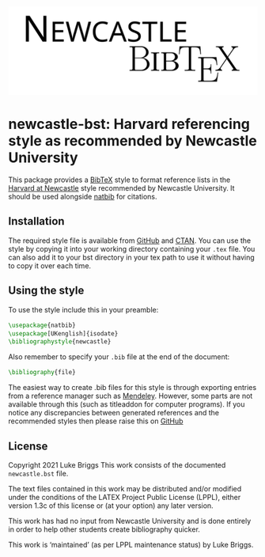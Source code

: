 ![logo](logo.svg)
# newcastle-bst: Harvard referencing style as recommended by Newcastle University

This package provides a [BibTeX](https://ctan.org/pkg/BibTeX) style to format reference lists in the [Harvard at Newcastle](https://libguides.ncl.ac.uk/managing/harvard) style recommended by Newcastle University. It should be used alongside [natbib](https://ctan.org/pkg/natbib) for citations.

## Installation
The required style file is available from [GitHub](https://github.com/LukeBriggsDev/Newcastle-BibTeX) and [CTAN](https://ctan.org/pkg/newcastle-bst). You can use the style by copying it into your working directory containing your `.tex` file. You can also add it to your bst directory in your tex path to use it without having to copy it over each time.

## Using the style
To use the style include this in your preamble:
```tex
\usepackage{natbib}
\usepackage[UKenglish]{isodate}
\bibliographystyle{newcastle}
```

Also remember to specify your `.bib` file at the end of the document:
```tex
\bibliography{file}
```

The easiest way to create .bib files for this style is through exporting entries from a reference manager such as [Mendeley](https://www.mendeley.com/).
However, some parts are not available through this (such as titleaddon for computer programs).
If you notice any discrepancies between generated references and the recommended styles then please raise this on [GitHub](https://github.com/LukeBriggsDev/Newcastle-BibTeX/issues)

## License
Copyright 2021 Luke Briggs
This work consists of the documented `newcastle.bst` file.

The text files contained in this work may be distributed and/or modified under the conditions of the LATEX Project Public License (LPPL), either version 1.3c of this license or (at your option) any later version.

This work has had no input from Newcastle University and is done entirely in order to help other students create bibliography quicker.

This work is ‘maintained’ (as per LPPL maintenance status) by Luke Briggs.
